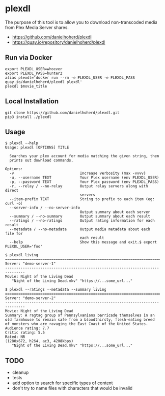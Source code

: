 # plexdl

The purpose of this tool is to allow you to download non-transcoded media from Plex Media Server shares.

- <https://github.com/danielhoherd/plexdl>
- <https://quay.io/repository/danielhoherd/plexdl>

## Run via Docker

```
export PLEXDL_USER=whoever
export PLEXDL_PASS=hunter2
alias plexdl='docker run --rm -e PLEXDL_USER -e PLEXDL_PASS quay.io/danielhoherd/plexdl plexdl'
plexdl $movie_title
```

## Local Installation

```
git clone https://github.com/danielhoherd/plexdl.git
pip3 install ./plexdl
```

## Usage

```
$ plexdl --help
Usage: plexdl [OPTIONS] TITLE

  Searches your plex account for media matching the given string, then
  prints out download commands.

Options:
  -v                              Increase verbosity (max -vvvv)
  -u, --username TEXT             Your Plex username (env PLEXDL_USER)
  -p, --password TEXT             Your Plex password (env PLEXDL_PASS)
  -r, --relay / --no-relay        Output relay servers along with direct
                                  servers
  --item-prefix TEXT              String to prefix to each item (eg: curl -o)
  --server-info / --no-server-info
                                  Output summary about each server
  --summary / --no-summary        Output summary about each result
  --ratings / --no-ratings        Output rating information for each result
  --metadata / --no-metadata      Output media metadata about each file for
                                  each result
  --help                          Show this message and exit.$ export PLEXDL_USER='foo'
```

```
$ plexdl living
===============================================================================
Server: "demo-server-1"
-------------------------------------------------------------------------------
Movie: Night of the Living Dead
   "Night of the Living Dead.mkv" "https://...some_url..."
```

```
$ plexdl --ratings --metadata --summary living
===============================================================================
Server: "demo-server-2"
-------------------------------------------------------------------------------
Movie: Night of the Living Dead
Summary: A ragtag group of Pennsylvanians barricade themselves in an old farmhouse to remain safe from a bloodthirsty, flesh-eating breed of monsters who are ravaging the East Coast of the United States.
Audience rating: 7.7
Critic rating: 5.5
Rated: NR
(1280x672, h264, ac3, 4208kbps)
   "Night of the Living Dead.mkv" "https://...some_url..."
```

## TODO

- cleanup
- tests
- add option to search for specific types of content
- don't try to name files with characters that would be invalid
